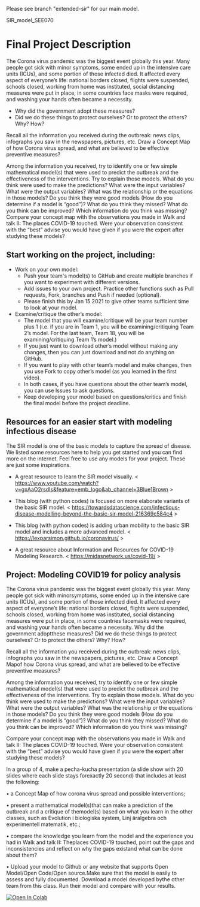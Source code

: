 Please see branch "extended-sir" for our main model.



SIR_model_SEE070

# Final Project Description

The Corona virus pandemic was the biggest event globally this year. Many people got sick with minor symptoms, some ended up in the intensive care units (ICUs), and some portion of those infected died. It affected every aspect of everyone’s life: national borders closed, flights were suspended, schools closed, working from home was instituted, social distancing measures were put in place, in some countries face masks were required, and washing your hands often became a necessity.
- Why did the government adopt these measures?
- Did we do these things to protect ourselves? Or to protect the others? Why? How?

Recall all the information you received during the outbreak: news clips, infographs you saw in the newspapers, pictures, etc. Draw a Concept Map of how Corona virus spread, and what are believed to be effective preventive measures?

Among the information you received, try to identify one or few simple mathematical model(s) that were used to predict the outbreak and the effectiveness of the interventions. Try to explain those models. What do you think were used to make the predictions? What were the input variables? What were the output variables? What was the relationship or the equations in those models? Do you think they were good models (How do you determine if a model is “good”)? What do you think they missed? What do you think can be improved? Which information do you think was missing?
Compare your concept map with the observations you made in Walk and talk II: The places COVID-19 touched. Were your observation consistent with the “best” advise you would have given if you were the expert after studying these models?

## Start working on the project, including:
- Work on your own model:
	- Push your team's model(s) to GitHub and create multiple branches if you want to experiment with different versions.
	- Add issues to your own project. Practice other functions such as Pull requests, Fork, branches and Push if needed (optional). 
	- Please finish this by Jan 15 2021 to give other teams sufficient time to look at your model. 
- Examine/critique the other’s model:
	- The model that you will examine/critique will be your team number plus 1 (i.e. if you are in Team 1, you will be examining/critiquing Team 2’s model. For the last team, Team 18, you will be examining/critiquing Team 1’s model.) 
	- If you just want to download other’s model without making any changes, then you can just download and not do anything on GitHub. 
	- If you want to play with other team’s model and make changes, then you use Fork to copy other’s model (as you learned in the first video). 
	- In both cases, if you have questions about the other team’s model, you can use Issues to ask questions.
	- Keep developing your model based on questions/critics and finish the final model before the project deadline. 



## Resources for an easier start with modeling infectious disease
The SIR model is one of the basic models to capture the spread of disease. We listed some resources here to help you get started and you can find more on the internet. Feel free to use any models for your project. These are just some inspirations.

- A great resource to learn the SIR model visually. < https://www.youtube.com/watch?v=gxAaO2rsdIs&feature=emb_logo&ab_channel=3Blue1Brown >

- This blog (with python codes) is focused on more elaborate variants of the basic SIR model. < https://towardsdatascience.com/infectious-disease-modelling-beyond-the-basic-sir-model-216369c584c4 >

- This blog (with python codes) is adding urban mobility to the basic SIR model and includes a more advanced model. < https://lexparsimon.github.io/coronavirus/ >

- A great resource about Information and Resources for COVID-19 Modeling Research. < https://midasnetwork.us/covid-19/ >

## Project: Modeling COVID19 for policy analysis

The  Corona  virus  pandemic  was  the  biggest  event  globally  this  year.  Many  people  got  sick  with  minorsymptoms,  some  ended  up  in  the  intensive  care  units  (ICUs),  and  some  portion  of  those  infected  died. It  affected  every  aspect  of  everyone’s  life:  national  borders  closed,  flights  were  suspended,  schools  closed, working  from  home  was  instituted,  social  distancing  measures  were  put  in  place,  in  some  countries  facemasks  were  required,  and  washing  your  hands  often  became  a  necessity.  Why  did  the  government  adoptthese measures? Did we do these things to protect ourselves? Or to protect the others? Why? How?

Recall all the information you received during the outbreak: news clips, infographs you saw in the newspapers, pictures, etc. Draw a Concept Mapof how Corona virus spread, and  what are believed to be effective preventive measures?

Among the information you received, try to identify one or few simple mathematical model(s) that were used to predict the outbreak and the effectiveness of the interventions. Try to explain those models. What do you think were used to make the predictions? What were the  input variables? What were the output variables? What was the relationship or the equations in those models? Do you think they were good models (How do you determine if a model is “good”)? What do you think they missed? What do you think can be improved? Which information do you think was missing?

Compare  your  concept  map  with  the  observations  you  made  in  Walk  and  talk  II:  The  places  COVID-19 touched. Were your observation consistent with the “best” advise you would have given if you were the expert after studying these models?

In a group of 4, make a pecha-kucha presentation (a slide show with 20 slides where each slide stays forexactly 20 second) that includes at least the following:

• a Concept Map of how corona virus spread and possible interventions;

• present a mathematical model(s)that can make a prediction of the outbreak and a critique of themodel(s) based on what you learn in the other classes, such as Evolution i biologiska system, Linj ̈aralgebra och experimentell matematik, etc.;

• compare the knowledge you learn from the model and the experience you had in Walk and talk II: Theplaces COVID-19 touched, point out the gaps and inconsistencies and reflect on why the gaps existand what can be done about them?

• Upload  your  model  to  Github  or  any  website  that  supports  Open  Model/Open  Code/Open  source.Make sure that the model is easily to assess and fully documented. Download a model developed bythe other team from this class. Run their model and compare with your results.

<a href="https://colab.research.google.com/github/tozlucaglar/SIR_model_SEE070/blob/main/SIR_model.ipynb">
  <img src="https://colab.research.google.com/assets/colab-badge.svg" alt="Open In Colab"/>
</a>
